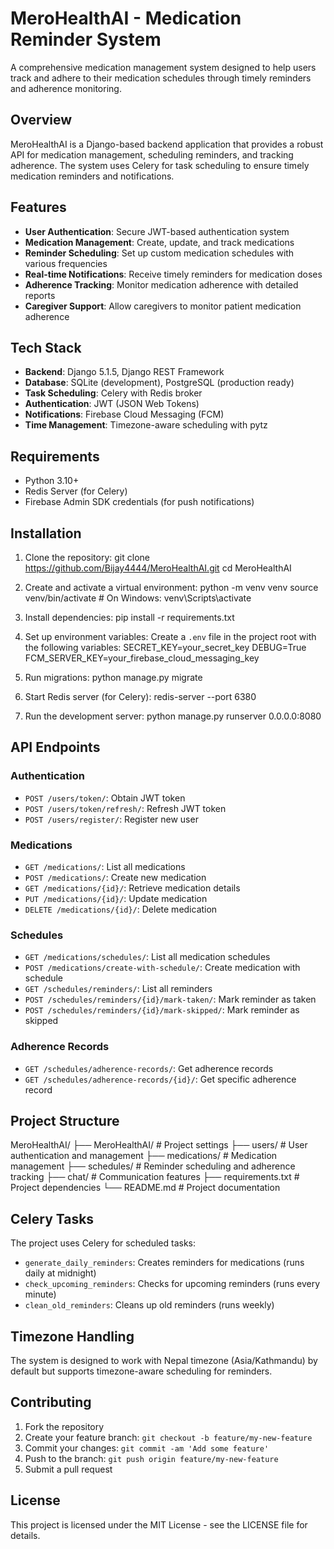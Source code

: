 # MeroHealthAI - Medication Reminder System

A comprehensive medication management system designed to help users track and adhere to their medication schedules through timely reminders and adherence monitoring.

## Overview

MeroHealthAI is a Django-based backend application that provides a robust API for medication management, scheduling reminders, and tracking adherence. The system uses Celery for task scheduling to ensure timely medication reminders and notifications.

## Features

- **User Authentication**: Secure JWT-based authentication system
- **Medication Management**: Create, update, and track medications
- **Reminder Scheduling**: Set up custom medication schedules with various frequencies
- **Real-time Notifications**: Receive timely reminders for medication doses
- **Adherence Tracking**: Monitor medication adherence with detailed reports
- **Caregiver Support**: Allow caregivers to monitor patient medication adherence

## Tech Stack

- **Backend**: Django 5.1.5, Django REST Framework
- **Database**: SQLite (development), PostgreSQL (production ready)
- **Task Scheduling**: Celery with Redis broker
- **Authentication**: JWT (JSON Web Tokens)
- **Notifications**: Firebase Cloud Messaging (FCM)
- **Time Management**: Timezone-aware scheduling with pytz

## Requirements

- Python 3.10+
- Redis Server (for Celery)
- Firebase Admin SDK credentials (for push notifications)

## Installation

1. Clone the repository:
  git clone https://github.com/Bijay4444/MeroHealthAI.git
  cd MeroHealthAI

2. Create and activate a virtual environment:
  python -m venv venv
  source venv/bin/activate # On Windows: venv\Scripts\activate

3. Install dependencies:
  pip install -r requirements.txt


4. Set up environment variables:
  Create a `.env` file in the project root with the following variables:
  SECRET_KEY=your_secret_key
  DEBUG=True
  FCM_SERVER_KEY=your_firebase_cloud_messaging_key

5. Run migrations:
  python manage.py migrate

6. Start Redis server (for Celery):
  redis-server --port 6380

9. Run the development server:
  python manage.py runserver 0.0.0.0:8080


## API Endpoints

### Authentication
- `POST /users/token/`: Obtain JWT token
- `POST /users/token/refresh/`: Refresh JWT token
- `POST /users/register/`: Register new user

### Medications
- `GET /medications/`: List all medications
- `POST /medications/`: Create new medication
- `GET /medications/{id}/`: Retrieve medication details
- `PUT /medications/{id}/`: Update medication
- `DELETE /medications/{id}/`: Delete medication

### Schedules
- `GET /medications/schedules/`: List all medication schedules
- `POST /medications/create-with-schedule/`: Create medication with schedule
- `GET /schedules/reminders/`: List all reminders
- `POST /schedules/reminders/{id}/mark-taken/`: Mark reminder as taken
- `POST /schedules/reminders/{id}/mark-skipped/`: Mark reminder as skipped

### Adherence Records
- `GET /schedules/adherence-records/`: Get adherence records
- `GET /schedules/adherence-records/{id}/`: Get specific adherence record

## Project Structure
MeroHealthAI/
├── MeroHealthAI/ # Project settings
├── users/ # User authentication and management
├── medications/ # Medication management
├── schedules/ # Reminder scheduling and adherence tracking
├── chat/ # Communication features
├── requirements.txt # Project dependencies
└── README.md # Project documentation


## Celery Tasks

The project uses Celery for scheduled tasks:

- `generate_daily_reminders`: Creates reminders for medications (runs daily at midnight)
- `check_upcoming_reminders`: Checks for upcoming reminders (runs every minute)
- `clean_old_reminders`: Cleans up old reminders (runs weekly)

## Timezone Handling

The system is designed to work with Nepal timezone (Asia/Kathmandu) by default but supports timezone-aware scheduling for reminders.

## Contributing

1. Fork the repository
2. Create your feature branch: `git checkout -b feature/my-new-feature`
3. Commit your changes: `git commit -am 'Add some feature'`
4. Push to the branch: `git push origin feature/my-new-feature`
5. Submit a pull request

## License

This project is licensed under the MIT License - see the LICENSE file for details.


